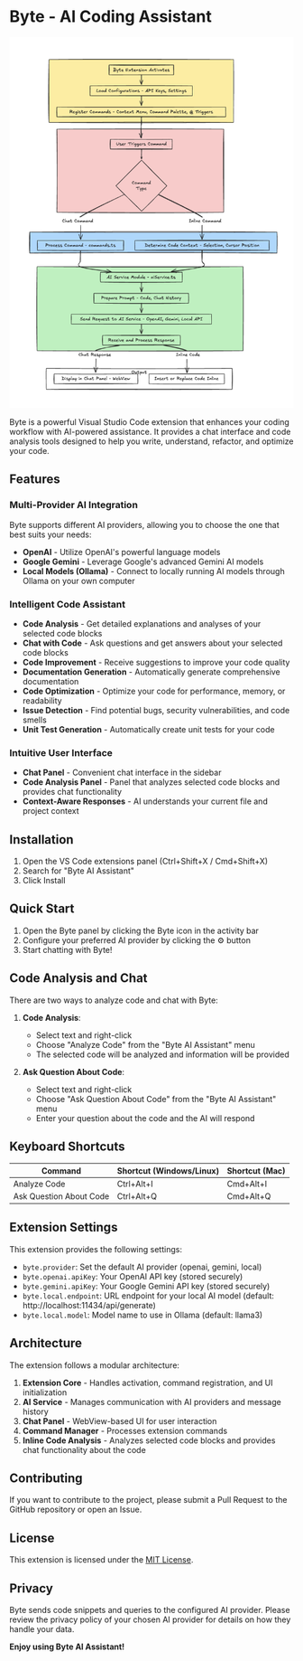 # Byte - AI Coding Assistant

![Project Architecture and Flow](public/architect.png)

Byte is a powerful Visual Studio Code extension that enhances your coding workflow with AI-powered assistance. It provides a chat interface and code analysis tools designed to help you write, understand, refactor, and optimize your code.

## Features

### Multi-Provider AI Integration
Byte supports different AI providers, allowing you to choose the one that best suits your needs:
- **OpenAI** - Utilize OpenAI's powerful language models
- **Google Gemini** - Leverage Google's advanced Gemini AI models
- **Local Models (Ollama)** - Connect to locally running AI models through Ollama on your own computer

### Intelligent Code Assistant
- **Code Analysis** - Get detailed explanations and analyses of your selected code blocks
- **Chat with Code** - Ask questions and get answers about your selected code blocks
- **Code Improvement** - Receive suggestions to improve your code quality
- **Documentation Generation** - Automatically generate comprehensive documentation
- **Code Optimization** - Optimize your code for performance, memory, or readability
- **Issue Detection** - Find potential bugs, security vulnerabilities, and code smells
- **Unit Test Generation** - Automatically create unit tests for your code

### Intuitive User Interface
- **Chat Panel** - Convenient chat interface in the sidebar
- **Code Analysis Panel** - Panel that analyzes selected code blocks and provides chat functionality
- **Context-Aware Responses** - AI understands your current file and project context

## Installation

1. Open the VS Code extensions panel (Ctrl+Shift+X / Cmd+Shift+X)
2. Search for "Byte AI Assistant"
3. Click Install

## Quick Start

1. Open the Byte panel by clicking the Byte icon in the activity bar
2. Configure your preferred AI provider by clicking the ⚙️ button
3. Start chatting with Byte!

## Code Analysis and Chat

There are two ways to analyze code and chat with Byte:

1. **Code Analysis**:
   - Select text and right-click
   - Choose "Analyze Code" from the "Byte AI Assistant" menu
   - The selected code will be analyzed and information will be provided

2. **Ask Question About Code**:
   - Select text and right-click
   - Choose "Ask Question About Code" from the "Byte AI Assistant" menu
   - Enter your question about the code and the AI will respond

## Keyboard Shortcuts

| Command | Shortcut (Windows/Linux) | Shortcut (Mac) |
|---------|--------------------------|----------------|
| Analyze Code | Ctrl+Alt+I | Cmd+Alt+I |
| Ask Question About Code | Ctrl+Alt+Q | Cmd+Alt+Q |

## Extension Settings

This extension provides the following settings:

* `byte.provider`: Set the default AI provider (openai, gemini, local)
* `byte.openai.apiKey`: Your OpenAI API key (stored securely)
* `byte.gemini.apiKey`: Your Google Gemini API key (stored securely)
* `byte.local.endpoint`: URL endpoint for your local AI model (default: http://localhost:11434/api/generate)
* `byte.local.model`: Model name to use in Ollama (default: llama3)

## Architecture

The extension follows a modular architecture:

1. **Extension Core** - Handles activation, command registration, and UI initialization
2. **AI Service** - Manages communication with AI providers and message history
3. **Chat Panel** - WebView-based UI for user interaction
4. **Command Manager** - Processes extension commands
5. **Inline Code Analysis** - Analyzes selected code blocks and provides chat functionality about the code

## Contributing

If you want to contribute to the project, please submit a Pull Request to the GitHub repository or open an Issue.

## License

This extension is licensed under the [MIT License](LICENSE).

## Privacy

Byte sends code snippets and queries to the configured AI provider. Please review the privacy policy of your chosen AI provider for details on how they handle your data.

**Enjoy using Byte AI Assistant!**
